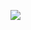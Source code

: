 ![](http://github-profile-summary-cards.vercel.app/api/cards/profile-details?username=YuiHrsw&theme=transparent)
